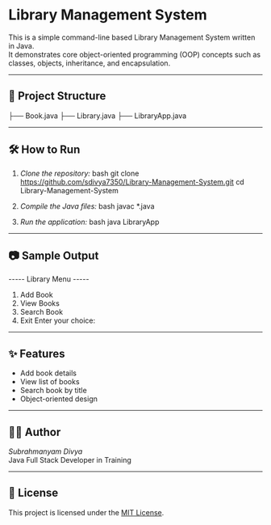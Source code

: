 # Library Management System

This is a simple command-line based Library Management System written in Java.  
It demonstrates core object-oriented programming (OOP) concepts such as classes, objects, inheritance, and encapsulation.

---

## 📁 Project Structure


├── Book.java
├── Library.java
├── LibraryApp.java


---

## 🛠 How to Run

1. *Clone the repository:*
   bash
   git clone https://github.com/sdivya7350/Library-Management-System.git
   cd Library-Management-System
   

2. *Compile the Java files:*
   bash
   javac *.java
   

3. *Run the application:*
   bash
   java LibraryApp
   

---

## 📷 Sample Output


----- Library Menu -----
1. Add Book
2. View Books
3. Search Book
4. Exit
Enter your choice:


---

## ✨ Features

- Add book details
- View list of books
- Search book by title
- Object-oriented design

---

## 👨‍💻 Author

*Subrahmanyam Divya*  
Java Full Stack Developer in Training

---

## 📄 License

This project is licensed under the [MIT License](./LICENSE).
